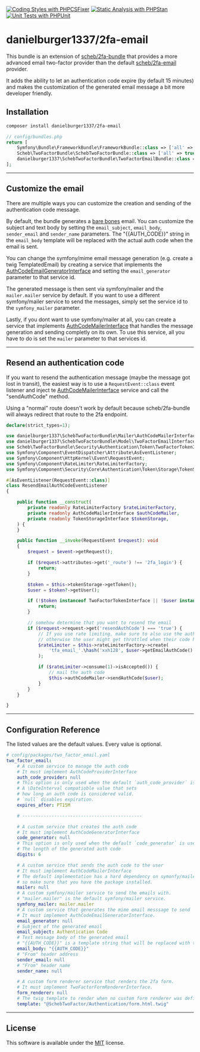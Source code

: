 [![Coding Styles with PHPCSFixer](https://github.com/danielburger1337/scheb-2fa-email/actions/workflows/phpcsfixer.yml/badge.svg)](https://github.com/danielburger1337/scheb-2fa-email/actions/workflows/phpcsfixer.yml)
[![Static Analysis with PHPStan](https://github.com/danielburger1337/scheb-2fa-email/actions/workflows/phpstan.yml/badge.svg)](https://github.com/danielburger1337/scheb-2fa-email/actions/workflows/phpstan.yml)
[![Unit Tests with PHPUnit](https://github.com/danielburger1337/scheb-2fa-email/actions/workflows/phpunit.yml/badge.svg)](https://github.com/danielburger1337/scheb-2fa-email/actions/workflows/phpunit.yml)

# danielburger1337/2fa-email

This bundle is an extension of [scheb/2fa-bundle](https://github.com/scheb/2fa-bundle) that provides a more advanced email two-factor provider than the default [scheb/2fa-email](https://github.com/scheb/2fa-email) provider.

It adds the ability to let an authentication code expire (by default 15 minutes) and makes the customization of the generated
email message a bit more developer friendly.

## Installation

```sh
composer install danielburger1337/2fa-email
```

```php
// config/bundles.php
return [
    Symfony\Bundle\FrameworkBundle\FrameworkBundle::class => ['all' => true],
    Scheb\TwoFactorBundle\SchebTwoFactorBundle::class => ['all' => true],
    danielburger1337\SchebTwoFactorBundle\TwoFactorEmailBundle::class => ['all' => true],
];
```

---

## Customize the email

There are multiple ways you can customize the creation and sending of the authentication code message.

By default, the bundle generates a [bare bones](src/Mailer/SymfonyAuthCodeEmailGenerator.php) email.
You can customize the subject and text body by setting the `email_subject`, `email_body`, `sender_email` and `sender_name` parameters.
The "{{AUTH_CODE}}" string in the `email_body` template will be replaced with the actual auth code when the email is sent.

You can change the symfony/mime email message generation (e.g. create a twig TemplatedEmail) by creating a service that implements the
[AuthCodeEmailGeneratorInterface](src/Mailer/AuthCodeEmailGeneratorInterface.php) and setting the `email_generator` parameter
to that service id.

The generated message is then sent via symfony/mailer and the `mailer.mailer` service by default. If you want to use
a different symfony/mailer service to send the messages, simply set the service id to the `symfony_mailer` parameter.

Lastly, if you dont want to use symfony/mailer at all, you can create a service that implements [AuthCodeMailerInterface](src/Mailer/AuthCodeMailerInterface.php) that handles the message generation and sending completly on its own. To use this service,
all you have to do is set the `mailer` parameter to that services id.

---

## Resend an authentication code

If you want to resend the authentication message (maybe the message got lost in transit),
the easiest way is to use a `RequestEvent::class` event listener and inject te
[AuthCodeMailerInterface](src/Mailer/AuthCodeMailerInterface.php) service and call the "sendAuthCode" method.

Using a "normal" route doesn't work by default because scheb/2fa-bundle will always redirect that route to the
2fa endpoint.

```php
declare(strict_types=1);

use danielburger1337\SchebTwoFactorBundle\Mailer\AuthCodeMailerInterface;
use danielburger1337\SchebTwoFactorBundle\Model\TwoFactorEmailInterface;
use Scheb\TwoFactorBundle\Security\Authentication\Token\TwoFactorTokenInterface;
use Symfony\Component\EventDispatcher\Attribute\AsEventListener;
use Symfony\Component\HttpKernel\Event\RequestEvent;
use Symfony\Component\RateLimiter\RateLimiterFactory;
use Symfony\Component\Security\Core\Authentication\Token\Storage\TokenStorageInterface;

#[AsEventListener(RequestEvent::class)]
class ResendEmailAuthCodeEventListener
{

    public function __construct(
        private readonly RateLimiterFactory $rateLimiterFactory,
        private readonly AuthCodeMailerInterface $authCodeMailer,
        private readonly TokenStorageInterface $tokenStorage,
    ) {
    }

    public function __invoke(RequestEvent $request): void
    {
        $request = $event->getRequest();

        if ($request->attributes->get('_route') !== '2fa_login') {
            return;
        }

        $token = $this->tokenStorage->getToken();
        $user = $token?->getUser();

        if (!$token instanceof TwoFactorTokenInterface || !$user instanceof TwoFactorEmailInterface) {
            return;
        }

        // somehow determine that you want to resend the email
        if ($request->request->get('resendAuthCode') === 'true') {
            // If you use rate limiting, make sure to also use the auth code as key,
            // otherwise the user might get throttled when their code has expired and a new one should be sent.
            $rateLimiter = $this->rateLimiterFactory->create(
                'tfa_email_'.\hash('xxh128', $user->getEmailAuthCode().$user->getEmailAuthRecipient())
            );

            if ($rateLimiter->consume(1)->isAccepted()) {
                // mail the auth code
                $this->authCodeMailer->sendAuthCode($user);
            }
        }
    }

}
```

---

## Configuration Reference

The listed values are the default values. Every value is optional.

```yaml
# config/packages/two_factor_email.yaml
two_factor_email:
    # A custom service to manage the auth code
    # It must implement AuthCodeProviderInterface
    auth_code_provider: null
    # This option is only used when the default `auth_code_provider` is used.
    # A \DateInterval compatioble value that sets
    # how long an auth code is considered valid.
    # `null` disables expiration.
    expires_after: PT15M

    # ---------------------------------------------

    # A custom service that creates the auth code
    # It must implement AuthCodeGeneratorInterface
    code_generator: null
    # This option is only used when the default `code_generator` is used.
    # The length of the generated auth code
    digits: 6

    # A custom service that sends the auth code to the user
    # It must implement AuthCodeMailerInterface
    # The default implementation has a hard dependency on symonfy/mailer,
    # so make sure that you have the package installed.
    mailer: null
    # A custom symfony/mailer service to send the emails with.
    # "mailer.mailer" is the default symfony/mailer service.
    symfony_mailer: mailer.mailer
    # A custom service that generates the mime email messsage to send
    # It must implement AuthCodeEmailGeneratorInterface.
    email_generator: null
    # Subject of the generated email
    email_subject: Authentication Code
    # Text message body of the generated email
    # "{{AUTH_CODE}}" is a template string that will be replaced with the actual auth code.
    email_body: "{{AUTH_CODE}}"
    # "From" header address
    sender_email: null
    # "From" header name
    sender_name: null

    # A custom form renderer service that renders the 2fa form.
    # It must implement TwoFactorFormRendererInterface.
    form_renderer: null
    # The twig template to render when no custom form renderer was defined.
    template: "@SchebTwoFactor/Authentication/form.html.twig"
```

---

## License

This software is available under the [MIT](LICENSE) license.
